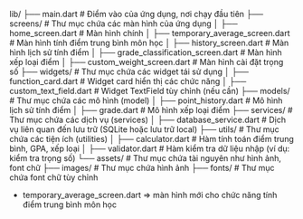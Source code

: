 lib/
├── main.dart                     # Điểm vào của ứng dụng, nơi chạy đầu tiên
├── screens/                       # Thư mục chứa các màn hình của ứng dụng
│   ├── home_screen.dart           # Màn hình chính
│   ├── temporary_average_screen.dart  # Màn hình tính điểm trung bình môn học
│   ├── history_screen.dart        # Màn hình lịch sử tính điểm
│   ├── grade_classification_screen.dart # Màn hình xếp loại điểm
│   ├── custom_weight_screen.dart  # Màn hình cài đặt trọng số
├── widgets/                       # Thư mục chứa các widget tái sử dụng
│   ├── function_card.dart         # Widget card hiển thị các chức năng
│   ├── custom_text_field.dart     # Widget TextField tùy chỉnh (nếu cần)
├── models/                        # Thư mục chứa các mô hình (model)
│   ├── point_history.dart         # Mô hình lịch sử tính điểm
│   ├── grade.dart                 # Mô hình xếp loại điểm
├── services/                      # Thư mục chứa các dịch vụ (services)
│   ├── database_service.dart      # Dịch vụ liên quan đến lưu trữ (SQLite hoặc lưu trữ local)
├── utils/                         # Thư mục chứa các tiện ích (utilities)
│   ├── calculator.dart            # Hàm tính toán điểm trung bình, GPA, xếp loại
│   ├── validator.dart             # Hàm kiểm tra dữ liệu nhập (ví dụ: kiểm tra trọng số)
└── assets/                        # Thư mục chứa tài nguyên như hình ảnh, font chữ
    ├── images/                    # Thư mục chứa hình ảnh
    ├── fonts/                     # Thư mục chứa font chữ tùy chỉnh








- temporary_average_screen.dart => màn hình mới cho chức năng tính điểm trung bình môn học



